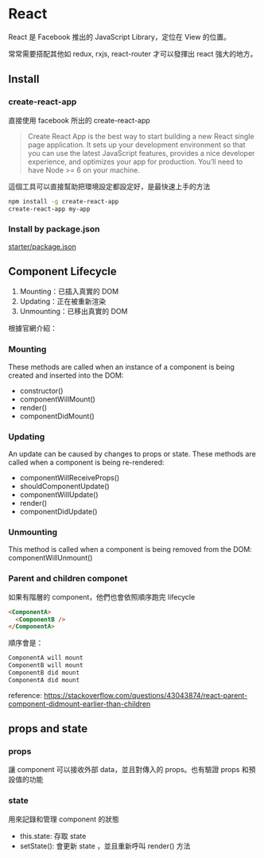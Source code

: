 # React

React 是 Facebook 推出的 JavaScript Library，定位在 View 的位置。

常常需要搭配其他如 redux, rxjs, react-router 才可以發揮出 react 強大的地方。

## Install

### create-react-app

直接使用 facebook 所出的 create-react-app

> Create React App is the best way to start building a new React single page application. It sets up your development environment so that you can use the latest JavaScript features, provides a nice developer experience, and optimizes your app for production. You’ll need to have Node >= 6 on your machine.

這個工具可以直接幫助把環境設定都設定好，是最快速上手的方法

```zsh
npm install -g create-react-app
create-react-app my-app
```

### Install by package.json

[starter/package.json]

[starter/package.json]: <starter/package.json>

## Component Lifecycle

1. Mounting：已插入真實的 DOM
2. Updating：正在被重新渲染
3. Unmounting：已移出真實的 DOM

根據官網介紹：

### Mounting

These methods are called when an instance of a component is being created and inserted into the DOM:

* constructor()
* componentWillMount()
* render()
* componentDidMount()

### Updating

An update can be caused by changes to props or state. These methods are called when a component is being re-rendered:

* componentWillReceiveProps()
* shouldComponentUpdate()
* componentWillUpdate()
* render()
* componentDidUpdate()

### Unmounting

This method is called when a component is being removed from the DOM:
componentWillUnmount()

### Parent and children componet

如果有階層的 component，他們也會依照順序跑完 lifecycle

```html
<ComponentA>
  <ComponentB />
</ComponentA>
```

順序會是：

```zsh
ComponentA will mount
ComponentB will mount
ComponentB did mount
ComponentA did mount
```

reference: https://stackoverflow.com/questions/43043874/react-parent-component-didmount-earlier-than-children

## props and state

### props

讓 component 可以接收外部 data，並且對傳入的 props。也有驗證 props 和預設值的功能

### state

用來記錄和管理 component 的狀態

* this.state: 存取 state
* setState(): 會更新 state ，並且重新呼叫 render() 方法
